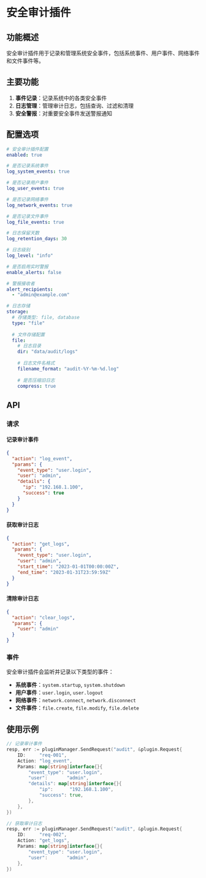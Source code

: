 # 安全审计插件

## 功能概述

安全审计插件用于记录和管理系统安全事件，包括系统事件、用户事件、网络事件和文件事件等。

## 主要功能

1. **事件记录**：记录系统中的各类安全事件
2. **日志管理**：管理审计日志，包括查询、过滤和清理
3. **安全警报**：对重要安全事件发送警报通知

## 配置选项

```yaml
# 安全审计插件配置
enabled: true

# 是否记录系统事件
log_system_events: true

# 是否记录用户事件
log_user_events: true

# 是否记录网络事件
log_network_events: true

# 是否记录文件事件
log_file_events: true

# 日志保留天数
log_retention_days: 30

# 日志级别
log_level: "info"

# 是否启用实时警报
enable_alerts: false

# 警报接收者
alert_recipients:
  - "admin@example.com"

# 日志存储
storage:
  # 存储类型: file, database
  type: "file"
  
  # 文件存储配置
  file:
    # 日志目录
    dir: "data/audit/logs"
    
    # 日志文件名格式
    filename_format: "audit-%Y-%m-%d.log"
    
    # 是否压缩旧日志
    compress: true
```

## API

### 请求

#### 记录审计事件

```json
{
  "action": "log_event",
  "params": {
    "event_type": "user.login",
    "user": "admin",
    "details": {
      "ip": "192.168.1.100",
      "success": true
    }
  }
}
```

#### 获取审计日志

```json
{
  "action": "get_logs",
  "params": {
    "event_type": "user.login",
    "user": "admin",
    "start_time": "2023-01-01T00:00:00Z",
    "end_time": "2023-01-31T23:59:59Z"
  }
}
```

#### 清除审计日志

```json
{
  "action": "clear_logs",
  "params": {
    "user": "admin"
  }
}
```

### 事件

安全审计插件会监听并记录以下类型的事件：

- **系统事件**：`system.startup`, `system.shutdown`
- **用户事件**：`user.login`, `user.logout`
- **网络事件**：`network.connect`, `network.disconnect`
- **文件事件**：`file.create`, `file.modify`, `file.delete`

## 使用示例

```go
// 记录审计事件
resp, err := pluginManager.SendRequest("audit", &plugin.Request{
    ID:     "req-001",
    Action: "log_event",
    Params: map[string]interface{}{
        "event_type": "user.login",
        "user":       "admin",
        "details": map[string]interface{}{
            "ip":      "192.168.1.100",
            "success": true,
        },
    },
})

// 获取审计日志
resp, err := pluginManager.SendRequest("audit", &plugin.Request{
    ID:     "req-002",
    Action: "get_logs",
    Params: map[string]interface{}{
        "event_type": "user.login",
        "user":       "admin",
    },
})
```
